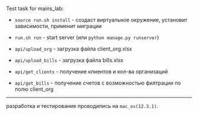 
Test task for mains_lab: 
* `source run.sh install` - создаст виртуальное окружение, установит зависимости, применит миграции
* `run.sh run` - start server (или `python manage.py runserver`)



* `api/upload_org` - загрузка файла client_org.xlsx
* `api/upload_bills` - загрузка файла bills.xlsx
* `api/get_clients` - получение клиентов и кол-ва организаций
* `api/get_bills` - получение счетов с возможностью филтрации по полю client_org


** **
разработка и тестирование проводились на `mac_os(12.3.1)`.
